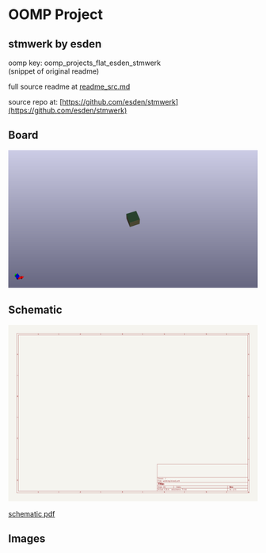 # OOMP Project  
## stmwerk  by esden  
  
oomp key: oomp_projects_flat_esden_stmwerk  
(snippet of original readme)  
  
  
  full source readme at [readme_src.md](readme_src.md)  
  
source repo at: [https://github.com/esden/stmwerk](https://github.com/esden/stmwerk)  
## Board  
  
[![working_3d.png](working_3d_600.png)](working_3d.png)  
## Schematic  
  
[![working_schematic.png](working_schematic_600.png)](working_schematic.png)  
  
[schematic pdf](working_schematic.pdf)  
## Images  

